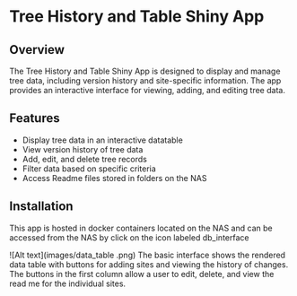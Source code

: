 # Tree History and Table Shiny App

## Overview

The Tree History and Table Shiny App is designed to display and manage tree data, including version history and site-specific information. The app provides an interactive interface for viewing, adding, and editing tree data.

## Features

- Display tree data in an interactive datatable
- View version history of tree data
- Add, edit, and delete tree records
- Filter data based on specific criteria
- Access Readme files stored in folders on the NAS



## Installation

This app is hosted in docker containers located on the NAS and can be accessed from the NAS by click on the icon labeled db_interface


![Alt text](images/data_table .png)
The basic interface shows the rendered data table with buttons for adding sites and viewing the history of changes. The buttons in the first column allow a user to edit, delete, and view the read me for the individual sites.
